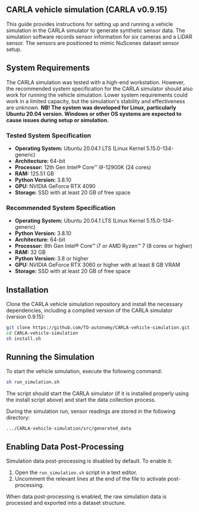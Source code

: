 ## CARLA vehicle simulation (CARLA v0.9.15)

This guide provides instructions for setting up and running a vehicle simulation in the CARLA simulator to generate synthetic sensor data. The simulation software records sensor information for six cameras and a LiDAR sensor. The sensors are positioned to mimic NuScenes dataset sensor setup. 

## System Requirements

The CARLA simulation was tested with a high-end workstation. However, the recommended system specification for the CARLA simulator should also work for running the vehicle simulation. Lower system requirements could work in a limited capacity, but the simulation's stability and effectiveness are unknown. **NB! The system was developed for Linux, particularly Ubuntu 20.04 version. Windows or other OS systems are expected to cause issues during setup or simulation.**

### Tested System Specification
- **Operating System:** Ubuntu 20.04.1 LTS (Linux Kernel 5.15.0-134-generic)
- **Architecture:** 64-bit
- **Processor:** 12th Gen Intel® Core™ i9-12900K (24 cores)
- **RAM:** 125.51 GB
- **Python Version:** 3.8.10
- **GPU:** NVIDIA GeForce RTX 4090
- **Storage:** SSD with at least 20 GB of free space

### Recommended System Specification
- **Operating System:** Ubuntu 20.04.1 LTS (Linux Kernel 5.15.0-134-generic)
- **Python Version:** 3.8.10
- **Architecture:** 64-bit
- **Processor:** 8th Gen Intel® Core™ i7 or AMD Ryzen™ 7 (8 cores or higher)
- **RAM:** 32 GB
- **Python Version:** 3.8 or higher
- **GPU:** NVIDIA GeForce RTX 3060 or higher with at least 8 GB VRAM
- **Storage:** SSD with at least 20 GB of free space

## Installation

Clone the CARLA vehicle simulation repository and install the necessary dependencies, including a  compiled version of the CARLA simulator (version 0.9.15):

```bash
git clone https://github.com/TO-autonomy/CARLA-vehicle-simulation.git
cd CARLA-vehicle-simulation
sh install.sh
```

## Running the Simulation

To start the vehicle simulation, execute the following command:

```bash
sh run_simulation.sh
```
The script should start the CARLA simulator (if it is installed properly using the install script above) and start the data collection process.

During the simulation run, sensor readings are stored in the following directory:
```
.../CARLA-vehicle-simulation/src/generated_data
```

## Enabling Data Post-Processing

Simulation data post-processing is disabled by default. To enable it:
1. Open the `run_simulation.sh` script in a text editor.
2. Uncomment the relevant lines at the end of the file to activate post-processing.

When data post-processing is enabled, the raw simulation data is processed and exported into a dataset structure. 
